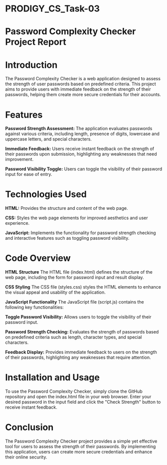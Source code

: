 # PRODIGY_CS_Task-03

# Password Complexity Checker Project Report
# Introduction
The Password Complexity Checker is a web application designed to assess the strength of user passwords based on predefined criteria. This project aims to provide users with immediate feedback on the strength of their passwords, helping them create more secure credentials for their accounts.

# Features
__Password Strength Assessment:__ The application evaluates passwords against various criteria, including length, presence of digits, lowercase and uppercase letters, and special characters.

__Immediate Feedback:__ Users receive instant feedback on the strength of their passwords upon submission, highlighting any weaknesses that need improvement.

__Password Visibility Toggle:__ Users can toggle the visibility of their password input for ease of entry.

# Technologies Used
__HTML:__ Provides the structure and content of the web page.

__CSS:__ Styles the web page elements for improved aesthetics and user experience.

__JavaScript:__ Implements the functionality for password strength checking and interactive features such as toggling password visibility.

# Code Overview
__HTML Structure__
The HTML file (index.html) defines the structure of the web page, including the form for password input and result display.

__CSS Styling__
The CSS file (styles.css) styles the HTML elements to enhance the visual appeal and usability of the application.

__JavaScript Functionality__
The JavaScript file (script.js) contains the following key functionalities:

__Toggle Password Visibility:__ Allows users to toggle the visibility of their password input.

__Password Strength Checking:__ Evaluates the strength of passwords based on predefined criteria such as length, character types, and special characters.

__Feedback Display:__ Provides immediate feedback to users on the strength of their passwords, highlighting any weaknesses that require attention.

# Installation and Usage
To use the Password Complexity Checker, simply clone the GitHub repository and open the index.html file in your web browser. Enter your desired password in the input field and click the "Check Strength" button to receive instant feedback.

# Conclusion
The Password Complexity Checker project provides a simple yet effective tool for users to assess the strength of their passwords. By implementing this application, users can create more secure credentials and enhance their online security.

